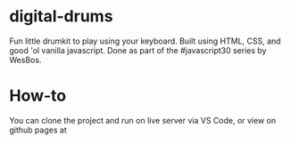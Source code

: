 # digital-drums
Fun little drumkit to play using your keyboard.  Built using HTML, CSS, and good 'ol vanilla javascript.  Done as part of the #javascript30 series by WesBos.
# How-to
You can clone the project and run on live server via VS Code, or view on github pages at
